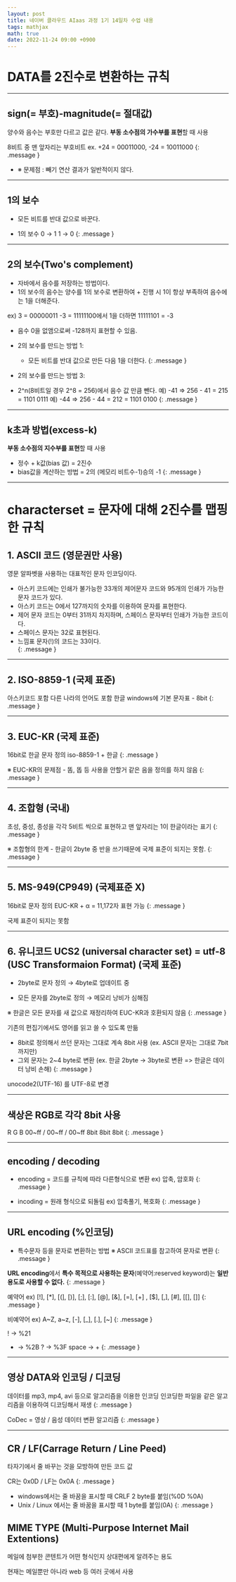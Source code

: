 ```yaml
---
layout: post
title: 네이버 클라우드 AIaas 과정 1기 14일차 수업 내용
tags: mathjax
math: true
date: 2022-11-24 09:00 +0900
---
```


# DATA를 2진수로 변환하는 규칙

---
## sign(= 부호)-magnitude(= 절대값)

양수와 음수는 부호만 다르고 값은 같다.
**부동 소수점의 가수부를 표현**할 때 사용

8비트 중 맨 앞자리는 부호비트
ex. +24 = 00011000, -24 = 10011000
{: .message }

- ※ 문제점 : 빼기 연산 결과가 일반적이지 않다.

---
## 1의 보수

- 모든 비트를 반대 값으로 바꾼다.

- 1의 보수
0 → 1
1 → 0
{: .message }

---
## 2의 보수(Two's complement)

- 자바에서 음수를 저장하는 방법이다.
- 1의 보수의 음수는 양수를 1의 보수로 변환하여 + 진행 시
  1이 항상 부족하여 음수에는 1을 더해준다.

ex) 3 = 00000011 -3 = 11111100에서 1을 더하면 11111101 = -3
- 음수 0을 없앰으로써 -128까지 표현할 수 있음.
- 2의 보수를 만드는 방법 1:
  - 모든 비트를 반대 값으로 만든 다음 1을 더한다.
{: .message }

- 2의 보수를 만드는 방법 3:
 - 2^n(8비트일 경우 2^8 = 256)에서 음수 값 만큼 뺀다.
   예) -41 => 256 - 41 = 215 = 1101 0111
   예) -44 => 256 - 44 = 212 = 1101 0100
{: .message }

---
## k초과 방법(excess-k)

**부동 소수점의 지수부를 표현**할 때 사용

- 정수 + k값(bias 값) = 2진수
- bias값을 계산하는 방법 = 2의 (메모리 비트수-1)승의 -1
{: .message }


---
# characterset = 문자에 대해 2진수를 맵핑한 규칙

## 1. ASCII 코드 (영문권만 사용)

영문 알파벳을 사용하는 대표적인 문자 인코딩이다.

- 아스키 코드에는 인쇄가 불가능한 33개의 제어문자 코드와 95개의 인쇄가 가능한 문자 코드가 있다. 
- 아스키 코드는 0에서 127까지의 숫자를 이용하여 문자를 표현한다.<br>
- 제어 문자 코드는 0부터 31까지 차지하며, 스페이스 문자부터 인쇄가 가능한 코드이다.<br>
- 스페이스 문자는 32로 표현된다.<br>
- 느낌표 문자(!)의 코드는 33이다.<br>
{: .message }

---
## 2. ISO-8859-1 (국제 표준)

아스키코드 포함 다른 나라의 언어도 포함
한글 windows에 기본 문자표 - 8bit
{: .message }

---
## 3. EUC-KR (국제 표준)

16bit로 한글 문자 정의
iso-8859-1 + 한글
{: .message }

※ EUC-KR의 문제점 - 똠, 똡 등 사용을 안할거 같은 음을 정의를 하지 않음
{: .message }

---
## 4. 조합형 (국내)

초성, 중성, 종성을 각각 5비트 씩으로 표현하고 맨 앞자리는 1이 한글이라는 표기
{: .message }

※ 조합형의 한계 - 한글이 2byte 중 반을 쓰기때문에 국제 표준이 되지는 못함.
{: .message }

---
## 5. MS-949(CP949) (국제표준 X)

16bit로 문자 정의
EUC-KR + α = 11,172자 표현 가능
{: .message }

국제 표준이 되지는 못함

---
## 6. 유니코드 UCS2 (universal character set) = utf-8 (USC Transformaion Format) (국제 표준)

- 2byte로 문자 정의 → 4byte로 업데이트 중

- 모든 문자를 2byte로 정의 → 메모리 낭비가 심해짐

※ 한글은 모든 문자를 새 값으로 재정리하여 EUC-KR과 호환되지 않음
{: .message }

기존의 편집기에서도 영어를 읽고 쓸 수 있도록 만듦

- 8bit로 정의해서 쓰던 문자는 그대로 계속 8bit 사용
  (ex. ASCII 문자는 그대로 7bit까지만)
- 그외 문자는 2~4 byte로 변환
  (ex. 한글 2byte → 3byte로 변환 => 한글은 데이터 낭비 손해)
{: .message }

unocode2(UTF-16) 를 UTF-8로 변경

---
## 색상은 RGB로 각각 8bit 사용

  R       G       B
00~ff / 00~ff / 00~ff
 8bit   8bit    8bit
{: .message }

---
## encoding / decoding

- encoding = 코드를 규칙에 따라 다른형식으로 변환
ex) 압축, 암호화
{: .message }

- incoding = 원래 형식으로 되돌림
 ex) 압축풀기, 복호화
{: .message }

---
## URL encoding (%인코딩)

- 특수문자 등을 문자로 변환하는 방법
※ ASCII 코드표를 참고하여 문자로 변환
{: .message }

**URL encoding**에서 **특수 목적으로 사용하는 문자**(예약어:reserved keyword)는
**일반 용도로 사용할 수 없다.**
{: .message }

예약어 ex) [!], [*], [(], [)], [;], [:], [@], [&], [=], [+] , [$], [,], [#], [[], []]
{: .message }

비예약어 ex) A~Z, a~z, [-], [_], [.], [~]
{: .message }

! → %21
+ → %2B
? → %3F
space → +
{: .message }

---
## 영상 DATA와 인코딩 / 디코딩

데이터를 mp3, mp4, avi 등으로 알고리즘을 이용한 인코딩
인코딩한 파일을 같은 알고리즘을 이용하여 디코딩해서 재생
{: .message }

CoDec = 영상 / 음성 데이터 변환 알고리즘
{: .message }

---
## CR / LF(Carrage Return / Line Peed)

타자기에서 줄 바꾸는 것을 모방하여 만든 코드 값

CR는 0x0D / LF는 0x0A
{: .message }

- windows에서는 줄 바꿈을 표시할 때 CRLF 2 byte를 붙임(%0D %0A)
- Unix / Linux 에서는 줄 바꿈을 표시할 때 1 byte를 붙임(0A)
{: .message }

## MIME TYPE (Multi-Purpose Internet Mail Extentions)

메일에 첨부한 콘텐트가 어떤 형식인지 상대편에게 알려주는 용도

현재는 메일뿐만 아니라 web 등 여러 곳에서 사용




